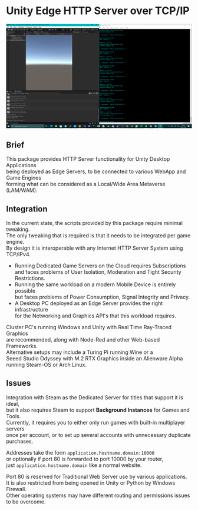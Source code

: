 # Unity Edge HTTP Server over TCP/IP

![screenshot3](https://github.com/TheMindVirus/metaverse/blob/main/Networking/screenshot3.png)

## Brief

This package provides HTTP Server functionality for Unity Desktop Applications \
being deployed as Edge Servers, to be connected to various WebApp and Game Engines \
forming what can be considered as a Local/Wide Area Metaverse (LAM/WAM).

## Integration

In the current state, the scripts provided by this package require minimal tweaking. \
The only tweaking that is required is that it needs to be integrated per game engine. \
By design it is interoperable with any Internet HTTP Server System using TCP/IPv4.

* Running Dedicated Game Servers on the Cloud requires Subscriptions \
and faces problems of User Isolation, Moderation and Tight Security Restrictions.
* Running the same workload on a modern Mobile Device is entirely possible \
but faces problems of Power Consumption, Signal Integrity and Privacy.
* A Desktop PC deployed as an Edge Server provides the right infrastructure \
for the Networking and Graphics API's that this workload requires.

Cluster PC's running Windows and Unity with Real Time Ray-Traced Graphics \
are recommended, along with Node-Red and other Web-based Frameworks. \
Alternative setups may include a Turing Pi running Wine or a \
Seeed Studio Odyssey with M.2 RTX Graphics inside an Alienware Alpha \
running Steam-OS or Arch Linux.

## Issues

Integration with Steam as the Dedicated Server for titles that support it is ideal, \
but it also requires Steam to support **Background Instances** for Games and Tools. \
Currently, it requires you to either only run games with built-in multiplayer servers \
once per account, or to set up several accounts with unnecessary duplicate purchases.

Addresses take the form `application.hostname.domain:10000` \
or optionally if port 80 is forwarded to port 10000 by your router, \
just `application.hostname.domain` like a normal website.

Port 80 is reserved for Traditional Web Server use by various applications. \
It is also restricted from being opened in Unity or Python by Windows Firewall. \
Other operating systems may have different routing and permissions issues to be overcome.

